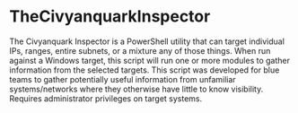 # TheCivyanquarkInspector
The Civyanquark Inspector is a PowerShell utility that can target individual IPs, ranges, entire subnets, or a mixture any of those things. When run against a Windows target, this script will run one or more modules to gather information from the selected targets. This script was developed for blue teams to gather potentially useful information from unfamiliar systems/networks where they otherwise have little to know visibility. Requires administrator privileges on target systems.
